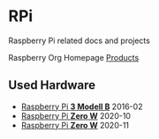 # RPi
Raspberry Pi related docs and projects

Raspberry Org Homepage [Products](https://www.raspberrypi.org/products/)

## Used Hardware

* [Raspberry Pi **3 Modell B**](https://github.com/griemide/RPi3B) 2016-02
* [Raspberry Pi **Zero W**](https://github.com/griemide/RPiZW) 2020-10
* [Raspberry Pi **Zero W**](https://github.com/griemide/RPiZW2) 2020-11


